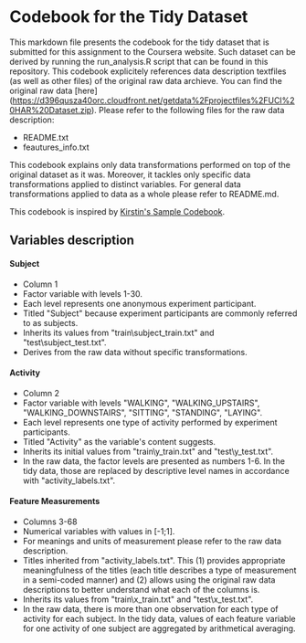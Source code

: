 Codebook for the Tidy Dataset
=
This markdown file presents the codebook for the tidy dataset that is submitted for this assignment to the Coursera website.
Such dataset can be derived by running the run_analysis.R script that can be found in this repository.
This codebook explicitely references data description textfiles (as well as other files) of the original raw data archieve.
You can find the original raw data [here] (https://d396qusza40orc.cloudfront.net/getdata%2Fprojectfiles%2FUCI%20HAR%20Dataset.zip).
Please refer to the following files for the raw data description:

- README.txt
- feautures_info.txt

This codebook explains only data transformations performed on top of the original dataset as it was.
Moreover, it tackles only specific data transformations applied to distinct variables.
For general data transformations applied to data as a whole please refer to README.md.

This codebook is inspired by [Kirstin's Sample Codebook](https://class.coursera.org/getdata-008/forum/thread?thread_id=34).

## Variables description

#### Subject

- Column 1
- Factor variable with levels 1-30.
- Each level represents one anonymous experiment participant.
- Titled "Subject" because experiment participants are commonly referred to as subjects.
- Inherits its values from "train\subject_train.txt" and "test\subject_test.txt".
- Derives from the raw data without specific transformations.
 
#### Activity

- Column 2
- Factor variable with levels "WALKING", "WALKING_UPSTAIRS", "WALKING_DOWNSTAIRS", "SITTING", "STANDING", "LAYING".
- Each level represents one type of activity performed by experiment participants.
- Titled "Activity" as the variable's content suggests.
- Inherits its initial values from "train\y_train.txt" and "test\y_test.txt".
- In the raw data, the factor levels are presented as numbers 1-6. In the tidy data, those are replaced by descriptive level names in accordance with "activity_labels.txt".

#### Feature Measurements

- Columns 3-68
- Numerical variables with values in [-1;1].
- For meanings and units of measurement please refer to the raw data description.
- Titles inherited from "activity_labels.txt". This (1) provides appropriate meaningfulness of the titles (each title describes a type of measurement in a semi-coded manner) and (2) allows using the original raw data descriptions to better understand what each of the columns is.
- Inherits its values from "train\x_train.txt" and "test\x_test.txt".
- In the raw data, there is more than one observation for each type of activity for each subject. In the tidy data, values of each feature variable for one activity of one subject are aggregated by arithmetical averaging.
